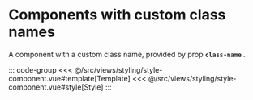 <styleComponent/>

# Components with custom class names

A component with a custom class name, provided by prop <b>`class-name` </b>.

::: code-group
<<< @/src/views/styling/style-component.vue#template[Template]
<<< @/src/views/styling/style-component.vue#style[Style]
:::